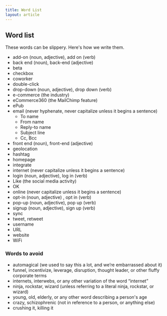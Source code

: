 ```yaml
---
title: Word List
layout: article
---
```


## Word list

These words can be slippery. Here's how we write them.

- add-on (noun, adjective), add on (verb)
- back end (noun), back-end (adjective)
- beta
- checkbox
- coworker
- double-click
- drop-down (noun, adjective), drop down (verb)
- e-commerce (the industry)
- eCommerce360 (the MailChimp feature)
- ePub
- email (never hyphenate, never capitalize unless it begins a sentence)
  - To name
  - From name
  - Reply-to name
  - Subject line
  - Cc, Bcc
- front end (noun), front-end (adjective)
- geolocation
- hashtag
- homepage
- integrate
- internet (never capitalize unless it begins a sentence)
- login (noun, adjective), log in (verb)
- Like (the social media activity)
- OK
- online (never capitalize unless it begins a sentence)
- opt-in (noun, adjective) , opt in (verb)
- pop-up (noun, adjective), pop up (verb)
- signup (noun, adjective), sign up (verb)
- sync
- tweet, retweet
- username
- URL
- website
- WiFi

### Words to avoid

- automagical (we used to say this a lot, and we’re embarrassed about it)
- funnel, incentivize, leverage, disruption, thought leader, or other fluffy corporate terms
- internets, interwebs, or any other variation of the word “internet”
- ninja, rockstar, wizard (unless referring to a literal ninja, rockstar, or wizard)
- young, old, elderly, or any other word describing a person's age
- crazy, schizophrenic (not in reference to a person, or anything else)
-  crushing it, killing it